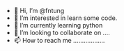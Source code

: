 - 👋 Hi, I’m @fntung
- 👀 I’m interested in learn some code.
- 🌱 I’m currently learning python
- 💞️ I’m looking to collaborate on ....
- 📫 How to reach me ..................

<!---
fntung/fntung is a ✨ special ✨ repository because its `README.md` (this file) appears on your GitHub profile.
You can click the Preview link to take a look at your changes.
--->
